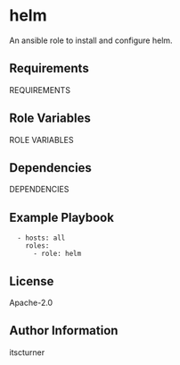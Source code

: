 helm
====

An ansible role to install and configure helm.

Requirements
------------

REQUIREMENTS

Role Variables
--------------

ROLE VARIABLES

Dependencies
------------

DEPENDENCIES

Example Playbook
----------------
```
  - hosts: all
    roles:
      - role: helm
```

License
-------

Apache-2.0

Author Information
------------------

itscturner
